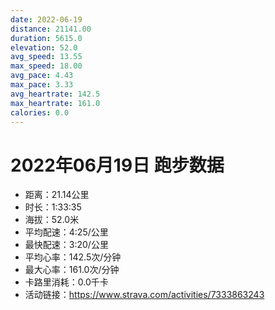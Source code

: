 ```yaml
---
date: 2022-06-19
distance: 21141.00
duration: 5615.0
elevation: 52.0
avg_speed: 13.55
max_speed: 18.00
avg_pace: 4.43
max_pace: 3.33
avg_heartrate: 142.5
max_heartrate: 161.0
calories: 0.0
---
```


# 2022年06月19日 跑步数据

- 距离：21.14公里
- 时长：1:33:35
- 海拔：52.0米
- 平均配速：4:25/公里
- 最快配速：3:20/公里
- 平均心率：142.5次/分钟
- 最大心率：161.0次/分钟
- 卡路里消耗：0.0千卡
- 活动链接：https://www.strava.com/activities/7333863243
